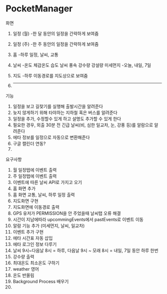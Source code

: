 # PocketManager


화면
1. 일정 (월)
  -한 달 동안의 일정을 간략하게 보여줌
  
2. 일정 (주)
  -한 주 동안의 일정을 간략하게 보여줌

3. 홈
  -하루 일정, 날씨, 교통

3. 날씨
  -온도 체감온도 습도 날씨 풍속 강수량 강설량 미세먼지
  -오늘, 내일, 7일

5. 지도
  -하루 이동경로를 지도상으로 보여줌
  
6. ----------------------------------------------------


기능
1. 일정을 보고 길찾기를 실행해 출발시간을 알려준다
2. 늦지 않게하기 위해 타야하는 지하철 혹은 버스를 알려준다
3. 일정을 추가, 수정할수 있게 하고 설명도 추가할 수 있게 한다
4. 필요한 경우, 외출  30분 전 긴급 날씨(비, 심한 일교차, 눈, 강풍 등)를 알람으로 알려준다
5. 에타 정보를 일정으로 자동으로 변환해준다
6. 구글 캘린더 연동?
7. 

요구사항
1. 월 일정탭에 이벤트 출력
2. 주 일정탭에 이벤트 출력
3. 이벤트에 따른 날씨 API로 가지고 오기
4. 홈 화면 추가
5. 홈 화면 교통, 날씨, 하루 일정 출력
6. 지도화면 구현
7. 지도화면에 이동경로 출력
8. GPS 유저가 PERMISSION을 안 주었을때 날씨탭 오류 해결
9. 시간이 지남에따라 upcommingEvents에서 pastEvents로 이벤트 이동
10. 알람 기능 추가 (미세먼지, 날씨, 일교차)
11. 이벤트 추가 구현
12. 에타 시간표 자동 삽입
13. 에타 로그인 정보 다루기
14. 날씨 9시~다음날 8시 = 하루,  다음날 9시 ~ 모래 8시 = 내일, 7일 동안 하루 한번
15. 강수량 출력
16. 최대온도 최소온도 구하기
17. weather 영어
18. 온도 반올림
19. Background Process 배우기
20. 

